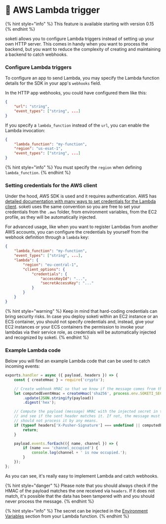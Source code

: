 # 📐 AWS Lambda trigger

{% hint style="info" %}
This feature is available starting with version 0.15
{% endhint %}

soketi allows you to configure Lambda triggers instead of setting up your own HTTP server. This comes in handy when you want to process the backend, but you want to reduce the complexity of creating and maintaining a backend to catch webhooks.

### Configure Lambda triggers

To configure an app to send Lambda, you may specify the Lambda function details for the SDK in your app's `webhooks` field.&#x20;

In the HTTP app webhooks, you could have configured them like this:

```json
{
    "url": "string",
    "event_types": ["string", ...]
}
```

If you specify a `lambda_function` instead of the `url`, you can enable the Lambda invocation:

```json
{
    "lambda_function": "my-function",
    "region": "us-esat-1",
    "event_types": ["string", ...]
}
```

{% hint style="info" %}
You must specify the `region` when defining `lambda_function`.
{% endhint %}

### Setting credentials for the AWS client

Under the hood, AWS SDK is used and it requires authentication. AWS has [detailed documentation with many ways to set credentials for the Lambda client](https://docs.aws.amazon.com/sdk-for-javascript/v2/developer-guide/setting-credentials-node.html). soketi uses the same convention so you are free to set your credentials from the `.aws` folder, from environment variables, from the EC2 profile, as they will be automatically injected.

For advanced usage, like when you want to register Lambdas from another AWS accounts, you can configure the credentials by yourself from the webhook definition through a `lambda` key:

```json
{
    "lambda_function": "my-function",
    "event_types": ["string", ...],
    "lambda": {
        "region": "eu-central-1",
        "client_options": {
            "credentials": {
                "accessKeyId": "...",
                "secretAccessKey": "..."
            }
        }
    }
}
```

{% hint style="warning" %}
Keep in mind that hard-coding credentials can bring security risks. In case you deploy soketi within an EC2 instance or an ECS container, you should not specify credentials and, instead, give your EC2 instances or your ECS containers the permission to invoke your lambdas via their service role, as credentials will be automatically injected and recognized by soketi.
{% endhint %}

### Example Lambda code

Below you will find an example Lambda code that can be used to catch incoming events:

```javascript
exports.handler = async ({ payload, headers }) => {
    const { createHmac } = require('crypto');

    // Create webhook HMAC so that we know if the message comes from the real server.
    let computedEventHmac = createHmac('sha256', process.env.SOKETI_SECRET)
        .update(JSON.stringify(payload))
        .digest('hex');

    // Compute the payload (message) HMAC with the injected secret in the environment variables
    // and see if the sent header matches it. If not, the message must have been tampered with and you
    // should not process it by any means.
    if (typeof headers['X-Pusher-Signature'] === undefined || computedEventHmac !== headers['X-Pusher-Signature']) {
        return;
    }

    payload.events.forEach(({ name, channel }) => {
        if (name === 'channel_occupied') {
            console.log(channel + ' is now occupied.');
        }
    });
};
```

As you can see, it's really easy to implement Lambda and catch webhooks.

{% hint style="danger" %}
Please note that you should always check if the HMAC of the payload matches the one received via `headers`. If it does not match, it's possible that the data has been tampered with and you should never process the message.
{% endhint %}

{% hint style="info" %}
The secret can be injected in the [Environment Variables](https://docs.aws.amazon.com/lambda/latest/dg/configuration-envvars.html) section from your Lambda function.
{% endhint %}
